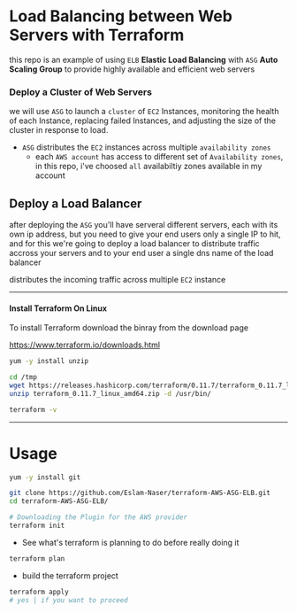 # Load Balancing between Web Servers with Terraform

this repo is an example of using `ELB` **Elastic Load Balancing** with `ASG` **Auto Scaling Group** to provide highly available and efficient web servers



### Deploy a Cluster of Web Servers

we will use `ASG` to launch a `cluster` of `EC2` Instances,  monitoring the health of each Instance, replacing failed Instances, and adjusting the size of the cluster in response to load.

* `ASG` distributes the `EC2` instances across multiple `availability zones` 
  * each `AWS account` has access to different set of `Availability zones`, in this repo, i've choosed `all` availabiltiy zones available in my account

## Deploy a Load Balancer

after deploying the `ASG` you'll have serveral different servers, each with its own ip address, but you need to give your end users only a single IP to hit, and for this we're going to deploy a load balancer to distribute traffic accross your servers and to your end user a single dns name of the load balancer

distributes the incoming traffic across multiple `EC2` instance

---



#### Install Terraform On Linux

To install Terraform download the binray from the download page 

https://www.terraform.io/downloads.html

```bash
yum -y install unzip

cd /tmp
wget https://releases.hashicorp.com/terraform/0.11.7/terraform_0.11.7_linux_amd64.zip
unzip terraform_0.11.7_linux_amd64.zip -d /usr/bin/

terraform -v
```



---



# Usage



```bash
yum -y install git
```



```bash
git clone https://github.com/Eslam-Naser/terraform-AWS-ASG-ELB.git
cd terraform-AWS-ASG-ELB/

# Downloading the Plugin for the AWS provider
terraform init
```



* See what's terraform is planning to do before really doing it

```bash
terraform plan
```



* build the terraform project

```bash
terraform apply
# yes | if you want to proceed
```



